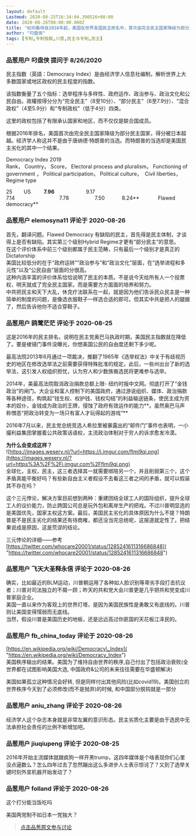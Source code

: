 ```yaml
---
layout: default
Lastmod: 2020-08-25T16:34:04.390526+00:00
date: 2020-08-26T00:00:00.000Z
title: "如何看待自2016年起，美国在世界各国民主排名中，首次由完全民主国家降级为部分民主国家？"
author: "叼盘侠"
tags: [专制,专制独裁,川普,民主与专制,民主]
---
```



### 品葱用户 **叼盘侠** 提问于 8/26/2020
    
民主指数（英語：Democracy Index）是由经济学人信息社编制，解析世界上大多数国家或地区政权的民主程度的指数。  
  
该指数衡量了五个指标：选举程序与多样性、政府运作、政治参与、政治文化和公民自由。政權按得分分为“完全民主”（8至10分）、“部分民主”（6至7.9分）、“混合政权”（4至5.9分）和“专制政权”（低于4分）四类。  
  
这里的政权包括了有限承认国家和地区，而不仅仅是联合国成员。  
  
根据2016年排名，美国首次由完全民主国家降级为部分民主国家，得分被日本超越。经济学人称这并不是由于唐纳德·特朗普的当选。而特朗普的当选却是美国民主劣化的其中一个结果。  
  
  
Democracy Index 2019  
Rank， Country， Score， Electoral process and pluralism， Functio­ning of govern­ment ， Political partici­pation， Political culture，  Civil liberties，  Regime type  
  
25        US         **7.96**                      9.17                                 7.14                               7.78                  7.50            8.24**             Flawed democracy**
    
                

### 品葱用户 **elemosyna11** 评论于 2020-08-26
        
首先，翻译问题。Flawed Democracy 有缺陷的民主，首先得是民主体制，才谈得上是否有缺陷。其实第三个级别Hybrid Regime才更有“部分民主”的意思。  
在这个评价体系中前三个级别都属于民主范畴，只有最后一个级别才是真正的Dictatorship  
美国比较低分的在于“政府运转”“政治参与”和“政治文化”层面，在“选举进程和多元性”以及“公民自由”层面的分很高。  
这种内涵丰富的评价体系恰恰说明了民主的本质。不是说今天给所有人一个投票权，明天就成了完全民主国家。而是需要方方面面的培养和努力。  
中共把民主和天下大乱，休克疗法联系在一起，就是因为他们告诉民众民主是一种简单的制度的问题，是像选衣服鞋子一样选合适的即可。但其实中共是把人的腿据了，然后告诉他你不适合穿鞋子。
        
                

### 品葱用户 **鸥鹭茫茫** 评论于 2020-08-25
        
这是2016年的民主排名，说明在民主党奥巴马执政时期，美国民主指数就在降低了。要是棱镜门事件没曝光，你想美国公民的自由度还剩下多少呢。  
  
最高法院2013年6月通过一项裁决，推翻了1965年《选举权法》中关于有歧视历史的地区在修改选举法之前需要获得特殊批准的规定。此后，一些州出台了新的选举法，这引发人权组织担忧，认为穷人和少数族裔选民将更难参与选举。  
  
2014年，美最高法院取消政治捐款总额上限- 纽约时报中文网。彻底打开了“金钱政治”的闸门。大企业和富人控制下的美国政府，通过游说组织、媒体、政治捐款等各种途径，构筑起“钱生权、权护钱、钱权勾结”的利益输送链条，使民主成为资本的奴仆，金钱成为政治的王牌，侵蚀了政府有效运作的能力**。虽然奥巴马声称憎恶“把政治转变为一场只有富人才玩得起的游戏”**  
  
2016年7月以来，民主党总统竞选人希拉里被暴露出的“邮件门”事件也表明，一小撮利益集团掌握着公共政策话语权，主流政治体制对于穷人的诉求愈发冷漠。  
  
**为什么会变成这样？**  
![https://images.weserv.nl/?url=https://i.imgur.com/flmi9qi.png](https://images.weserv.nl/?url=https%3A%2F%2Fi.imgur.com%2Fflmi9qi.png)  
全球化，主权，民主，这三者选择其一就需要绑陪另一个，并且削弱第三个，这个矛盾真能平衡好吗？有些新自由主义者假设不去看这三者之间的矛盾，就可以假装其不存在吗？  
  
这个三元悖论，解决方案目前想到两种：重建团结全球工人的国际组织，提升全球工人的议价能力，防止跨国公司总是玩外包和离岸生产的把戏。不过川普明显选的是美国优先，国家主权这方案。最后，美国民主劣化的具体原因为什么不提？特朗普是不是民主劣化的结果还有待商榷，都还没当完总统呢，这报道就定性了。把结果说成是原因，这是荒谬的结论。  
  
三元悖论的详细——参考  
[https://twitter.com/whocare20001/status/1285241611316686848]( "https://twitter.com/whocare20001/status/1285241611316686848")
        
                

### 品葱用户 **飞天大圣释永信** 评论于 2020-08-26
        
确实，比如最近的BLM运动，川普朝运用了各种如人脸识别等卑劣手段打击抗议者；川普对司法独立的不屑一顾；昨天的共和党大会川普更是几乎把共和党变成川普家庭企业。  
美国一直以来作为客观上的世界灯塔，是因为美国民族性是勇敢又有底线的。川普则让美国变得懦弱而无底线。  
当然，假设川普是美国历史的地板，还是远远高过你匪国的天花板江泽民的。
        
                

### 品葱用户 **fb_china_today** 评论于 2020-08-26
        
[https://en.wikipedia.org/wiki/Democracy\_Index]( "https://en.wikipedia.org/wiki/Democracy_Index")  
美国秩序输出的结果。美国为了维持自由世界的秩序,自己付出了包括政治衰败(全世界都在试图影响美国大选, 中国政府&公司的未来往往需要在华盛顿解决)  
  
美国如果孤立这种情况会好转, 但是同样付出其他风险(比如covid19)。美国创立的世界秩序今天到了必须修改(而不是抛弃)的时候, 和中国部分脱钩就是一部分
        
                

### 品葱用户 **aniu_zhang** 评论于 2020-08-26
        
经济学人这个杂志本身就是非常左翼的意识形态。民主劣质化主要是由于选民中无法承担社会责任的比例不断增加吧。
        
                

### 品葱用户 **jiuqiupeng** 评论于 2020-08-25
        
2016年开始主流媒体就跟疯狗一样开黑trump，这四年媒体是个啥表现你们心里没点逼数么？怎么四年过去了忽然蹦出这么多进步人士表示惊诧了？又到了选举关键时刻外宣机器开始发动了？
        
                

### 品葱用户 **folland** 评论于 2020-08-26
        
这个打分能当饭吃吗  
  
美国两党制不如日本一党独大？
        
                





> [点击品葱原文参与讨论](https://pincong.rocks/question/30254)

